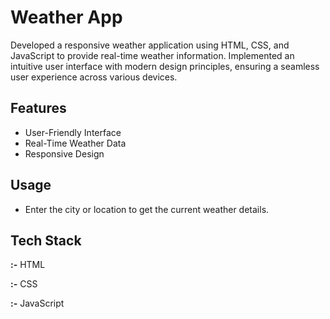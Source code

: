 
# Weather App

Developed a responsive weather application using HTML, CSS, and JavaScript to provide real-time weather
information. Implemented an intuitive user interface with modern design principles, ensuring a seamless user experience
across various devices.

## Features

- User-Friendly Interface
- Real-Time Weather Data
- Responsive Design


## Usage

- Enter the city or location to get the current weather details.
## Tech Stack

**:-**  HTML

**:-**  CSS

**:-**  JavaScript
